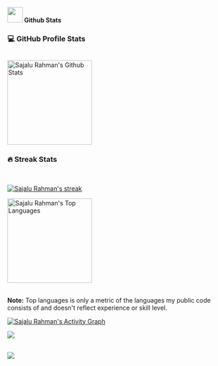 <div align="center"> <a href="https://github.com/SajaluRahman/ssr-contributions-img"> <picture> <source media="(prefers-color-scheme: dark)" srcset="https://ssr-contributions-svg.vercel.app/_/SajaluRahman?chart=3dbar&gap=0.6&scale=2&flatten=2&animation=wave&animation_duration=4&animation_delay=0.06&animation_amplitude=24&animation_frequency=0.1&animation_wave_center=0_3&format=svg&weeks=34&theme=native&dark=true"> <source media="(prefers-color-scheme: light)" srcset="https://ssr-contributions-svg.vercel.app/_/SajaluRahman?chart=3dbar&gap=0.6&scale=2&flatten=2&animation=wave&animation_duration=4&animation_delay=0.06&animation_amplitude=24&animation_frequency=0.1&animation_wave_center=0_3&format=svg&weeks=34&theme=native"> <img alt="" src="https://ssr-contributions-svg.vercel.app/_/SajaluRahman?chart=3dbar&flatten=1&weeks=40&animation=wave&format=svg&gap=0.6&animation_frequency=0.2&animation_amplitude=20&theme=pink" > </picture> </a> </div> <p align="center"></p> <!-- <a href="https://git.io/typing-svg"><img src="https://readme-typing-svg.herokuapp.com?font=Fira+Code&pause=1000&color=2F7A26&width=435&lines=Sajalu+Rahman;MERN+Stack+Developer" alt="Typing SVG" /></a> --> <!-- GITHUB STATS -->
<img src="https://media.giphy.com/media/iY8CRBdQXODJSCERIr/giphy.gif" width="35"><b> Github Stats </b>
</br> <h3>💻 GitHub Profile Stats</h3> </br> <a href="https://github.com/SajaluRahman/github-readme-stats"><img alt="Sajalu Rahman's Github Stats" src="https://denvercoder1-github-readme-stats.vercel.app/api/?username=SajaluRahman&show_icons=true&include_all_commits=true&count_private=true&theme=react&hide_border=true&bg_color=1F222E&title_color=F85D7F&icon_color=F8D866" height="192px"/></a> <h3>🔥 Streak Stats</h3> </br> <p> <a href="https://github.com/SajaluRahman/github-readme-streak-stats"> <img title="🔥 Get streak stats for your profile at git.io/streak-stats" alt="Sajalu Rahman's streak" src="https://streak-stats.demolab.com/?user=SajaluRahman&theme=monokai-metallian&hide_border=true"/> </a> </p>
<a href="https://github.com/SajaluRahman/github-readme-stats"><img alt="Sajalu Rahman's Top Languages" src="https://denvercoder1-github-readme-stats.vercel.app/api/top-langs/?username=SajaluRahman&langs_count=8&layout=compact&theme=react&hide_border=true&bg_color=1F222E&title_color=F85D7F&icon_color=F8D866&hide=Jupyter%20Notebook,Roff" height="192px"/></a> <br/> </br>

<b>Note:</b> Top languages is only a metric of the languages my public code consists of and doesn't reflect experience or skill level.

<a href="https://github.com/SajaluRahman/github-readme-activity-graph"><img alt="Sajalu Rahman's Activity Graph" src="https://github-readme-activity-graph.vercel.app/graph/?username=SajaluRahman&bg_color=1F222E&color=F8D866&line=F85D7F&point=FFFFFF&hide_border=true" /></a>

<img src="https://user-images.githubusercontent.com/73097560/115834477-dbab4500-a447-11eb-908a-139a6edaec5c.gif"><br><br>

<img src="https://user-images.githubusercontent.com/73097560/115834477-dbab4500-a447-11eb-908a-139a6edaec5c.gif"><br><br>
